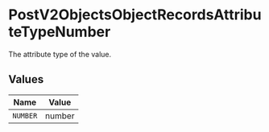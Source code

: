 # PostV2ObjectsObjectRecordsAttributeTypeNumber

The attribute type of the value.


## Values

| Name     | Value    |
| -------- | -------- |
| `NUMBER` | number   |
